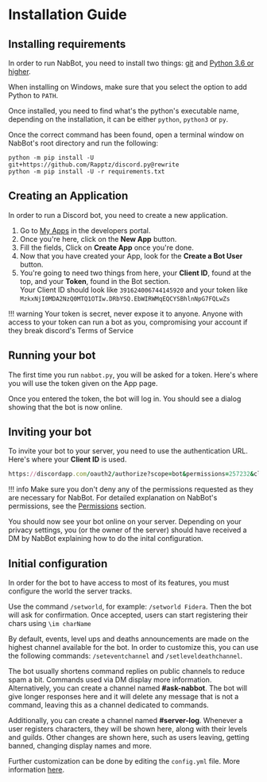 # Installation Guide
## Installing requirements
In order to run NabBot, you need to install two things: [git](https://git-scm.com/) and [Python 3.6 or higher](https://www.python.org/).

When installing on Windows, make sure that you select the option to add Python to `PATH`.

Once installed, you need to find what's the python's executable name, depending on the installation, it can be either `python`, `python3` or `py`.

Once the correct command has been found, open a terminal window on NabBot's root directory and run the following:

```shell
python -m pip install -U git+https://github.com/Rapptz/discord.py@rewrite
python -m pip install -U -r requirements.txt
```

## Creating an Application
In order to run a Discord bot, you need to create a new application.

1. Go to [My Apps](https://discordapp.com/developers/applications/me) in the developers portal.
2. Once you're here, click on the **New App** button.
3. Fill the fields, Click on **Create App** once you're done.
4. Now that you have created your App, look for the **Create a Bot User** button.
5. You're going to need two things from here, your **Client ID**, found at the top, and your **Token**, found in the Bot section.  
    Your Client ID should look like `391624006744145920` and your token like `MzkxNjI0MDA2NzQ0MTQ1OTIw.DRbYSQ.EbWIRWMqEQCYSBhlnNpG7FQLwZs`

!!! warning
    Your token is secret, never expose it to anyone. Anyone with access to your token can run a bot as you,
    compromising your account if they break discord's Terms of Service

## Running your bot
The first time you run `nabbot.py`, you will be asked for a token. Here's where you will use the token given on the App page.

Once you entered the token, the bot will log in. You should see a dialog showing that the bot is now online.

## Inviting your bot
To invite your bot to your server, you need to use the authentication URL. Here's where your **Client ID** is used.

```ruby
https://discordapp.com/oauth2/authorize?scope=bot&permissions=257232&client_id=CLIENT_ID_HERE
```

!!! info
    Make sure you don't deny any of the permissions requested as they are necessary for NabBot.
    For detailed explanation on NabBot's permissions, see the [Permissions](permissions.md) section.
    
You should now see your bot online on your server.
Depending on your privacy settings, you (or the owner of the server) should have received a DM by NabBot explaining how to do the inital configuration.

## Initial configuration
In order for the bot to have access to most of its features, you must configure the world the server tracks.

Use the command `/setworld`, for example: `/setworld Fidera`. Then the bot will ask for confirmation.
Once accepted, users can start registering their chars using `\im charName`

By default, events, level ups and deaths announcements are made on the highest channel available for the bot.
In order to customize this, you can use the following commands: `/seteventchannel` and `/setleveldeathchannel`.

The bot usually shortens command replies on public channels to reduce spam a bit.
Commands used via DM display more information.  
Alternatively, you can create a channel named **#ask-nabbot**.
The bot will give longer responses here and it will delete any message that is not a command, leaving this as a channel dedicated to commands.

Additionally, you can create a channel named **#server-log**. Whenever a user registers characters, they will be shown here, along with their levels and guilds.
Other changes are shown here, such as users leaving, getting banned, changing display names and more.

Further customization can be done by editing the `config.yml` file. More information [here](customizing/config.md).